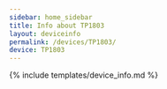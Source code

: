 ```yaml
---
sidebar: home_sidebar
title: Info about TP1803
layout: deviceinfo
permalink: /devices/TP1803/
device: TP1803
---
```

{% include templates/device_info.md %}
